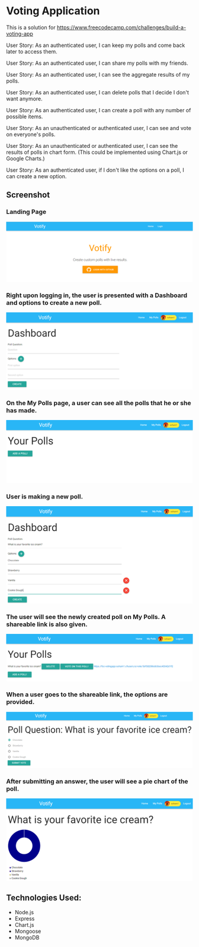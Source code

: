 # Voting Application

This is a solution for https://www.freecodecamp.com/challenges/build-a-voting-app

User Story: As an authenticated user, I can keep my polls and come back later to access them.

User Story: As an authenticated user, I can share my polls with my friends.

User Story: As an authenticated user, I can see the aggregate results of my polls.

User Story: As an authenticated user, I can delete polls that I decide I don't want anymore.

User Story: As an authenticated user, I can create a poll with any number of possible items.

User Story: As an unauthenticated or authenticated user, I can see and vote on everyone's polls.

User Story: As an unauthenticated or authenticated user, I can see the results of polls in chart form. (This could be implemented using Chart.js or Google Charts.)

User Story: As an authenticated user, if I don't like the options on a poll, I can create a new option.

## Screenshot

### Landing Page

<img src="images/Votify1.PNG">

### Right upon logging in, the user is presented with a Dashboard and options to create a new poll. 

<img src="images/Votify2.PNG">

### On the My Polls page, a user can see all the polls that he or she has made.

<img src="images/Votify3.PNG">

### User is making a new poll.

<img src="images/Votify4.PNG">

### The user will see the newly created poll on My Polls. A shareable link is also given.

<img src="images/Votify5.PNG">

### When a user goes to the shareable link, the options are provided.

<img src="images/Votify6.PNG">

### After submitting an answer, the user will see a pie chart of the poll.

<img src="images/Votify7.PNG">


## Technologies Used:
- Node.js
- Express
- Chart.js
- Mongoose
- MongoDB
